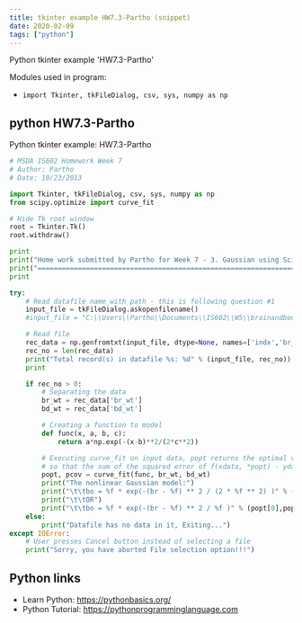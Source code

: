 ```yaml
---
title: tkinter example HW7.3-Partho (snippet)
date: 2020-02-09
tags: ["python"]
---
```

Python tkinter example 'HW7.3-Partho'


Modules used in program: 
* `import Tkinter, tkFileDialog, csv, sys, numpy as np`

## python HW7.3-Partho

Python tkinter example: HW7.3-Partho

```python
# MSDA IS602 Homework Week 7
# Author: Partho
# Date: 10/23/2013

import Tkinter, tkFileDialog, csv, sys, numpy as np
from scipy.optimize import curve_fit

# Hide Tk root window
root = Tkinter.Tk()
root.withdraw()

print
print("Home work submitted by Partho for Week 7 - 3. Gaussian using SciPy")
print("==================================================================")
print

try:
    # Read datafile name with path - this is following question #1
    input_file = tkFileDialog.askopenfilename()
    #input_file = "C:\\Users\\Partho\\Documents\\IS602\\W5\\brainandbody.csv"

    # Read file
    rec_data = np.genfromtxt(input_file, dtype=None, names=['indx','br_wt','bd_wt'], delimiter=',', skip_header=1)
    rec_no = len(rec_data)
    print("Total record(s) in datafile %s: %d" % (input_file, rec_no))
    print

    if rec_no > 0:
        # Separating the data
        br_wt = rec_data['br_wt']
        bd_wt = rec_data['bd_wt']

        # Creating a function to model
        def func(x, a, b, c):
            return a*np.exp(-(x-b)**2/(2*c**2))

        # Executing curve_fit on input data, popt returns the optimal values for the parameters
        # so that the sum of the squared error of f(xdata, *popt) - ydata is minimized
        popt, pcov = curve_fit(func, br_wt, bd_wt)
        print("The nonlinear Gaussian model:")
        print("\t\tbo = %f * exp(-(br - %f) ** 2 / (2 * %f ** 2) )" % (popt[0],popt[1],popt[2]))
        print("\t\tOR")
        print("\t\tbo = %f * exp(-(br - %f) ** 2 / %f )" % (popt[0],popt[1],(2*popt[2]**2)))
    else:
        print("Datafile has no data in it, Exiting...")
except IOError:
    # User presses Cancel button instead of selecting a file
    print("Sorry, you have aborted File selection option!!!")


```

## Python links

- Learn Python: https://pythonbasics.org/
- Python Tutorial: https://pythonprogramminglanguage.com
